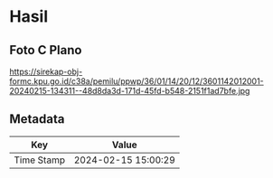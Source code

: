 # Hasil

## Foto C Plano

https://sirekap-obj-formc.kpu.go.id/c38a/pemilu/ppwp/36/01/14/20/12/3601142012001-20240215-134311--48d8da3d-171d-45fd-b548-2151f1ad7bfe.jpg


## Metadata

| Key        | Value               |
| ---------- | ------------------- |
| Time Stamp | 2024-02-15 15:00:29 |




